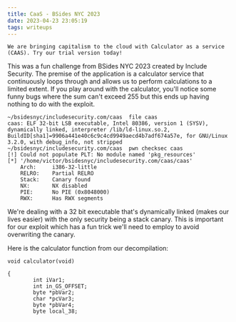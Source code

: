 ```yaml
---
title: CaaS - BSides NYC 2023
date: 2023-04-23 23:05:19
tags: writeups
---
```


```
We are bringing capitalism to the cloud with Calculator as a service (CAAS). Try our trial version today!
```

This was a fun challenge from BSides NYC 2023 created by Include Security. The premise of the application is a calculator service that continuously loops through and allows us to perform calculations to a limited extent. If you play around with the calculator, you'll notice some funny bugs where the sum can't exceed 255 but this ends up having nothing to do with the exploit. 

```
~/bsidesnyc/includesecurity.com/caas  file caas
caas: ELF 32-bit LSB executable, Intel 80386, version 1 (SYSV), dynamically linked, interpreter /lib/ld-linux.so.2, BuildID[sha1]=9906a441e40c6c9c4cd9949aecd4b7adf674a57e, for GNU/Linux 3.2.0, with debug_info, not stripped
~/bsidesnyc/includesecurity.com/caas  pwn checksec caas
[!] Could not populate PLT: No module named 'pkg_resources'
[*] '/home/victor/bsidesnyc/includesecurity.com/caas/caas'
    Arch:     i386-32-little
    RELRO:    Partial RELRO
    Stack:    Canary found
    NX:       NX disabled
    PIE:      No PIE (0x8048000)
    RWX:      Has RWX segments
```

We're dealing with a 32 bit executable that's dynamically linked (makes our lives easier) with the only security being a stack canary. This is important for our exploit which has a fun trick we'll need to employ to avoid overwriting the canary.

Here is the calculator function from our decompilation:

```
void calculator(void)

{
        int iVar1;
        int in_GS_OFFSET;
        byte *pbVar2;
        char *pcVar3;
        byte *pbVar4;
        byte local_38;

